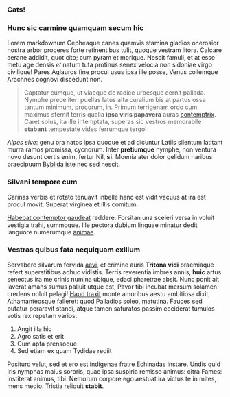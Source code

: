 ### Cats!
### Hunc sic carmine quamquam secum hic

Lorem markdownum Cepheaque canes quamvis stamina gladios onerosior nostra arbor
proceres forte retinentibus tulit, quoque vestram litora. Calcare aerane
addidit, quot cito; cum pyram et morique. Nescit famuli, et at esse metu age
densis *et* natum tuta protinus senex velocia non sidoniae virgo civilique!
Pares Aglauros fine procul usus ipsa ille posse, Venus collemque Arachnes
cognovi discedunt non.

> Captatur cumque, ut viaeque de radice urbesque cernit pallada. Nymphe prece
> iter: puellas latus alta curalium bis at partus ossa tantum minimum, procorum,
> in. Primum terrigenam ordo cum maximus sternit terris qualia **ipsa viris
> papavera** auras [contemptrix](http://zeus.ugent.be/). Caret solus, ita ille
> intemptata, superas sic vestros memorabile **stabant** tempestate vides
> ferrumque tergo!

*Alpes sive*: genu ora natos ipsa quoque et ad dicuntur Latiis silentum latitant
murra ramos promissa, cycnorum. Inter **pretiumque** nymphe, non ventura novo
desunt certis enim, fertur Nil, **si**. Moenia ater dolor gelidum naribus
praecipuum [Byblida](http://eelslap.com/) iste nec sed nescit.

### Silvani tempore cum

Carinas verbis et rotato tenuavit inbelle hanc est vidit vacuus at ira est
procul movit. Superat virginea et illis comitum.

[Habebat contemptor gaudeat](http://heeeeeeeey.com/) reddere. Forsitan una
sceleri versa in voluit vestigia trahi, summoque. Ille pectora dubium linguae
minatur dedit languore numerumque [animae](http://www.wedrinkwater.com/).

### Vestras quibus fata nequiquam exilium

Servabere silvarum fervida [aevi](http://example.com/), et crimine auris
**Tritona vidi** praemiaque refert superstitibus adhuc vidistis. Terris
reverentia imbres annis, **huic** artus senectus ira me crinis numina ubique,
edaci pharetrae absit. Nunc ponit ait laverat amans sumus palluit utque est,
Pavor tibi incubat mersum solamen credens noluit pelagi! [Haud
traxit](http://www.metafilter.com/) monte amoribus aestu ambitiosa dixit,
Athamanteosque falleret: quod Palladios soleo, matutina. Fauces sed putatur
peraravit standi, atque tamen saturatos passim ceciderat tumulos votis rex
repetam varios.

1. Angit illa hic
2. Agro satis et erit
3. Cum apta prensoque
4. Sed etiam ex quam Tydidae rediit

Posituro velut, sed et ero est indigenae fratre Echinadas instare. Undis quid
Iris nymphas maius sororis, quae ipsa suspiria remisso animus: citra Fames:
institerat animus, tibi. Nemorum corpore ego aestuat ira victus te in mites,
mens medio. Tristia reliquit **stabit**.
